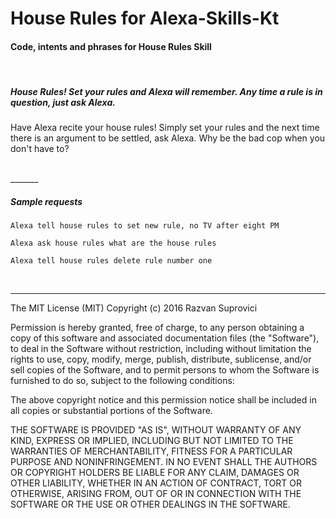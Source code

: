 # House Rules for Alexa-Skills-Kt
#### Code, intents and phrases for House Rules Skill
<br>


##### House Rules!  Set your rules and Alexa will remember.  Any time a rule is in question, just ask Alexa.

Have Alexa recite your house rules!  Simply set your rules and the next time there is an argument to be settled, ask Alexa.  Why be the bad cop when you don't have to?

<br>
_______


##### Sample requests

```Alexa tell house rules to set new rule, no TV after eight PM```

```Alexa ask house rules what are the house rules```

```Alexa tell house rules delete rule number one```




<br>




______

The MIT License (MIT)
Copyright (c) 2016 Razvan Suprovici

Permission is hereby granted, free of charge, to any person obtaining a copy of this software and associated documentation files (the "Software"), to deal in the Software without restriction, including without limitation the rights to use, copy, modify, merge, publish, distribute, sublicense, and/or sell copies of the Software, and to permit persons to whom the Software is furnished to do so, subject to the following conditions:

The above copyright notice and this permission notice shall be included in all copies or substantial portions of the Software.

THE SOFTWARE IS PROVIDED "AS IS", WITHOUT WARRANTY OF ANY KIND, EXPRESS OR IMPLIED, INCLUDING BUT NOT LIMITED TO THE WARRANTIES OF MERCHANTABILITY, FITNESS FOR A PARTICULAR PURPOSE AND NONINFRINGEMENT. IN NO EVENT SHALL THE AUTHORS OR COPYRIGHT HOLDERS BE LIABLE FOR ANY CLAIM, DAMAGES OR OTHER LIABILITY, WHETHER IN AN ACTION OF CONTRACT, TORT OR OTHERWISE, ARISING FROM, OUT OF OR IN CONNECTION WITH THE SOFTWARE OR THE USE OR OTHER DEALINGS IN THE SOFTWARE.

